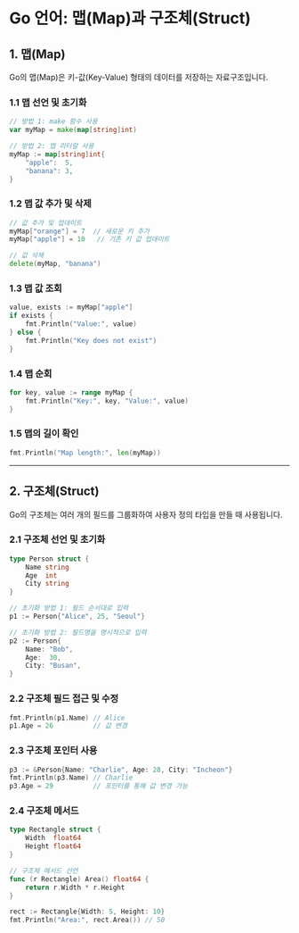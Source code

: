 # Go 언어: 맵(Map)과 구조체(Struct)

## 1. 맵(Map)
Go의 맵(Map)은 키-값(Key-Value) 형태의 데이터를 저장하는 자료구조입니다.

### 1.1 맵 선언 및 초기화
```go
// 방법 1: make 함수 사용
var myMap = make(map[string]int)

// 방법 2: 맵 리터럴 사용
myMap := map[string]int{
    "apple":  5,
    "banana": 3,
}
```

### 1.2 맵 값 추가 및 삭제
```go
// 값 추가 및 업데이트
myMap["orange"] = 7  // 새로운 키 추가
myMap["apple"] = 10   // 기존 키 값 업데이트

// 값 삭제
delete(myMap, "banana")
```

### 1.3 맵 값 조회
```go
value, exists := myMap["apple"]
if exists {
    fmt.Println("Value:", value)
} else {
    fmt.Println("Key does not exist")
}
```

### 1.4 맵 순회
```go
for key, value := range myMap {
    fmt.Println("Key:", key, "Value:", value)
}
```

### 1.5 맵의 길이 확인
```go
fmt.Println("Map length:", len(myMap))
```

---

## 2. 구조체(Struct)
Go의 구조체는 여러 개의 필드를 그룹화하여 사용자 정의 타입을 만들 때 사용됩니다.

### 2.1 구조체 선언 및 초기화
```go
type Person struct {
    Name string
    Age  int
    City string
}

// 초기화 방법 1: 필드 순서대로 입력
p1 := Person{"Alice", 25, "Seoul"}

// 초기화 방법 2: 필드명을 명시적으로 입력
p2 := Person{
    Name: "Bob",
    Age:  30,
    City: "Busan",
}
```

### 2.2 구조체 필드 접근 및 수정
```go
fmt.Println(p1.Name) // Alice
p1.Age = 26          // 값 변경
```

### 2.3 구조체 포인터 사용
```go
p3 := &Person{Name: "Charlie", Age: 28, City: "Incheon"}
fmt.Println(p3.Name) // Charlie
p3.Age = 29          // 포인터를 통해 값 변경 가능
```

### 2.4 구조체 메서드
```go
type Rectangle struct {
    Width  float64
    Height float64
}

// 구조체 메서드 선언
func (r Rectangle) Area() float64 {
    return r.Width * r.Height
}

rect := Rectangle{Width: 5, Height: 10}
fmt.Println("Area:", rect.Area()) // 50
```
